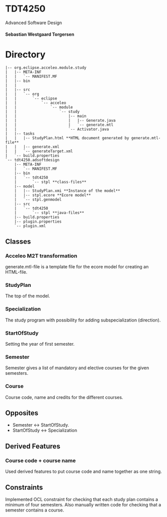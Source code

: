 # TDT4250
Advanced Software Design
#### Sebastian Westgaard Torgersen

# Directory

```
|-- org.eclipse.acceleo.module.study
|   |-- META-INF
|   |   `-- MANIFEST.MF
|   |-- bin
|   |
|   |-- src
|   |   `-- org
|   |       `-- eclipse
|   |           `-- acceleo
|   |               `-- module
|   |                   `-- study
|   |                       |-- main
|   |                       |   |-- Generate.java
|   |                       |   `-- generate.mtl
|   |                       `-- Activator.java
|   |-- tasks
|   |   |-- StudyPlan.html **HTML document generated by generate.mtl-file**
|   |   |-- generate.xml
|   |   `-- generateTarget.xml
|   `-- build.properties
`-- tdt4250.adsoftdesign
    |-- META-INF
    |   `-- MANIFEST.MF
    |-- bin
    |   `-- tdt4250
    |       `-- stpl **class-files**
    |-- model
    |   |-- StudyPlan.xmi **Instance of the model**
    |   |-- stpl.ecore **Ecore model**
    |   `-- stpl.genmodel
    |-- src
    |   `-- tdt4250
    |       `-- stpl **java-files**
    |-- build.properties
    |-- plugin.properties
    `-- plugin.xml
```

## Classes
### Acceleo M2T transformation
generate.mtl-file is a template file for the ecore model for creating an HTML-file. 
### StudyPlan
The top of the model.
### Specialization
The study program with possibility for adding subspecialization (direction).
### StartOfStudy
Setting the year of first semester.
### Semester
Semester gives a list of mandatory and elective courses for the given semesters.
### Course
Course code, name and credits for the different courses.
## Opposites
* Semester <-> StartOfStudy.
* StartOfStudy <-> Specialization
## Derived Features
### Course code + course name
Used derived features to put course code and name together as one string.
## Constraints
Implemented OCL constraint for checking that each study plan contains a minimum of four semesters. Also manually written code for checking that a semester contains a course.
